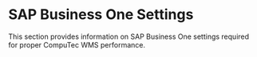 # SAP Business One Settings

This section provides information on SAP Business One settings required for proper CompuTec WMS performance.
